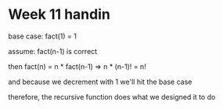 
# Week 11 handin

base case: fact(1) = 1

assume: fact(n-1) is correct

then fact(n) = n * fact(n-1) => n * (n-1)! = n!

and because we decrement with 1 we'll hit the base case

therefore, the recursive function does what we designed it to do 
